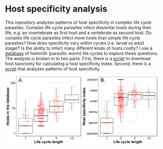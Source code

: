 # Host specificity analysis

This repository analyzes patterns of host specificity in complex life cycle parasites. Complex life cycle parasites infect dissimilar hosts during their life, e.g. an invertebrate as first host and a vertebrate as second host. Do complex life cycle parasites infect more hosts than simple life cycle parasites? How does specificity vary within cycles (i.e. larval vs adult stage)? Is the ability to infect many different kinds of hosts costly? I use a [database](http://onlinelibrary.wiley.com/doi/10.1002/ecy.1680/suppinfo) of helminth (parasitic worm) life cycles to explore these questions. The analysis is broken in to two parts. First, there is a [script](get_taxonomy/get_clean_host_taxonomy.md) to download host taxonomy for calculating a host specificity index. Second, there is a [script](calc_specificity/calc_specificity_patterns.md) that analyzes patterns of host specificity.

![](figs/combined_hostspec_vs_lcl.png)